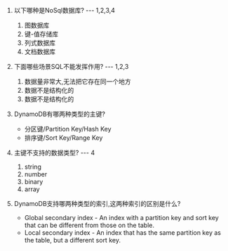 1. 以下哪种是NoSql数据库?  --- 1,2,3,4

   1. 图数据库
   2. 键-值存储库
   3. 列式数据库
   4. 文档数据库

2. 下面哪些场景SQL不能发挥作用?  --- 1,2,3

   1. 数据量非常大,无法把它存在同一个地方
   2. 数据不是结构化的
   3. 数据不是结构化的

3. DynamoDB有哪两种类型的主键?
	* 分区键/Partition Key/Hash Key
	* 排序键/Sort Key/Range Key

4. 主键不支持的数据类型?  --- 4

   1. string
   2. number
   3. binary
   4. array

5. DynamoDB支持哪两种类型的索引,这两种索引的区别是什么?
	* Global secondary index - An index with a partition key and sort key that can be different from those on the table.
	* Local secondary index - An index that has the same partition key as the table, but a different sort key.